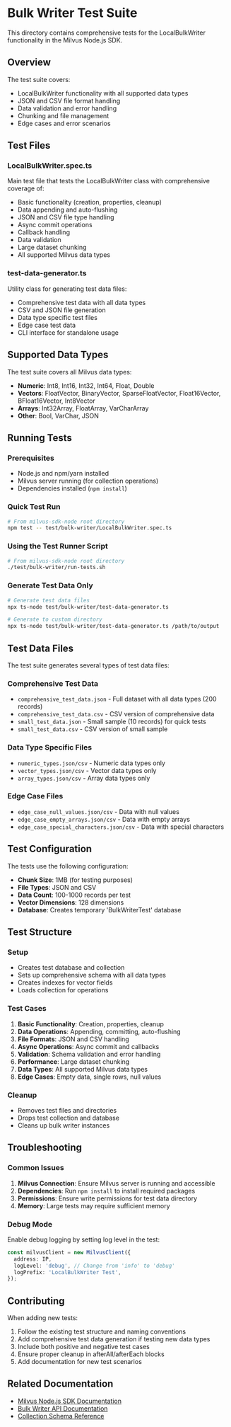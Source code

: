 # Bulk Writer Test Suite

This directory contains comprehensive tests for the LocalBulkWriter functionality in the Milvus Node.js SDK.

## Overview

The test suite covers:
- LocalBulkWriter functionality with all supported data types
- JSON and CSV file format handling
- Data validation and error handling
- Chunking and file management
- Edge cases and error scenarios

## Test Files

### LocalBulkWriter.spec.ts
Main test file that tests the LocalBulkWriter class with comprehensive coverage of:
- Basic functionality (creation, properties, cleanup)
- Data appending and auto-flushing
- JSON and CSV file type handling
- Async commit operations
- Callback handling
- Data validation
- Large dataset chunking
- All supported Milvus data types

### test-data-generator.ts
Utility class for generating test data files:
- Comprehensive test data with all data types
- CSV and JSON file generation
- Data type specific test files
- Edge case test data
- CLI interface for standalone usage

## Supported Data Types

The test suite covers all Milvus data types:
- **Numeric**: Int8, Int16, Int32, Int64, Float, Double
- **Vectors**: FloatVector, BinaryVector, SparseFloatVector, Float16Vector, BFloat16Vector, Int8Vector
- **Arrays**: Int32Array, FloatArray, VarCharArray
- **Other**: Bool, VarChar, JSON

## Running Tests

### Prerequisites
- Node.js and npm/yarn installed
- Milvus server running (for collection operations)
- Dependencies installed (`npm install`)

### Quick Test Run
```bash
# From milvus-sdk-node root directory
npm test -- test/bulk-writer/LocalBulkWriter.spec.ts
```

### Using the Test Runner Script
```bash
# From milvus-sdk-node root directory
./test/bulk-writer/run-tests.sh
```

### Generate Test Data Only
```bash
# Generate test data files
npx ts-node test/bulk-writer/test-data-generator.ts

# Generate to custom directory
npx ts-node test/bulk-writer/test-data-generator.ts /path/to/output
```

## Test Data Files

The test suite generates several types of test data files:

### Comprehensive Test Data
- `comprehensive_test_data.json` - Full dataset with all data types (200 records)
- `comprehensive_test_data.csv` - CSV version of comprehensive data
- `small_test_data.json` - Small sample (10 records) for quick tests
- `small_test_data.csv` - CSV version of small sample

### Data Type Specific Files
- `numeric_types.json/csv` - Numeric data types only
- `vector_types.json/csv` - Vector data types only
- `array_types.json/csv` - Array data types only

### Edge Case Files
- `edge_case_null_values.json/csv` - Data with null values
- `edge_case_empty_arrays.json/csv` - Data with empty arrays
- `edge_case_special_characters.json/csv` - Data with special characters

## Test Configuration

The tests use the following configuration:
- **Chunk Size**: 1MB (for testing purposes)
- **File Types**: JSON and CSV
- **Data Count**: 100-1000 records per test
- **Vector Dimensions**: 128 dimensions
- **Database**: Creates temporary 'BulkWriterTest' database

## Test Structure

### Setup
- Creates test database and collection
- Sets up comprehensive schema with all data types
- Creates indexes for vector fields
- Loads collection for operations

### Test Cases
1. **Basic Functionality**: Creation, properties, cleanup
2. **Data Operations**: Appending, committing, auto-flushing
3. **File Formats**: JSON and CSV handling
4. **Async Operations**: Async commit and callbacks
5. **Validation**: Schema validation and error handling
6. **Performance**: Large dataset chunking
7. **Data Types**: All supported Milvus data types
8. **Edge Cases**: Empty data, single rows, null values

### Cleanup
- Removes test files and directories
- Drops test collection and database
- Cleans up bulk writer instances

## Troubleshooting

### Common Issues
1. **Milvus Connection**: Ensure Milvus server is running and accessible
2. **Dependencies**: Run `npm install` to install required packages
3. **Permissions**: Ensure write permissions for test data directory
4. **Memory**: Large tests may require sufficient memory

### Debug Mode
Enable debug logging by setting log level in the test:
```typescript
const milvusClient = new MilvusClient({
  address: IP,
  logLevel: 'debug', // Change from 'info' to 'debug'
  logPrefix: 'LocalBulkWriter Test',
});
```

## Contributing

When adding new tests:
1. Follow the existing test structure and naming conventions
2. Add comprehensive test data generation if testing new data types
3. Include both positive and negative test cases
4. Ensure proper cleanup in afterAll/afterEach blocks
5. Add documentation for new test scenarios

## Related Documentation

- [Milvus Node.js SDK Documentation](../../README.md)
- [Bulk Writer API Documentation](../../milvus/bulk-writer/README.md)
- [Collection Schema Reference](../../milvus/types/Collection.ts)
